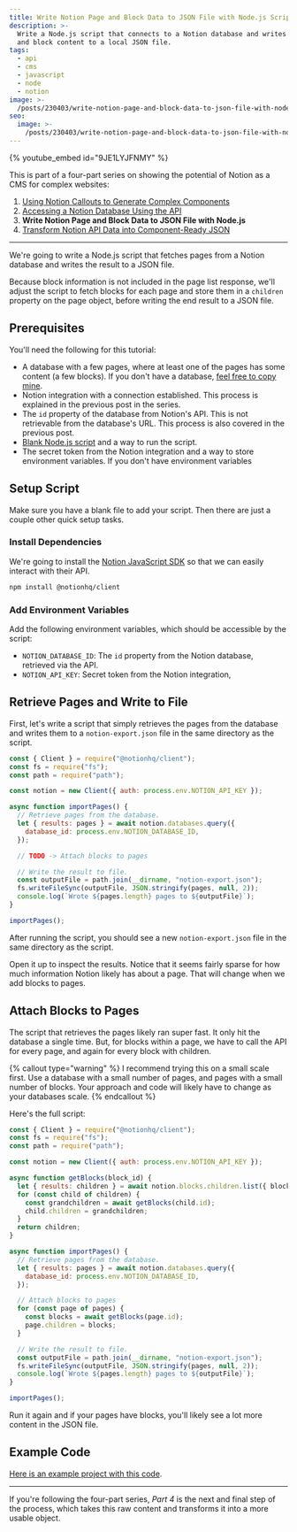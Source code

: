 ```yaml
---
title: Write Notion Page and Block Data to JSON File with Node.js Script
description: >-
  Write a Node.js script that connects to a Notion database and writes its page
  and block content to a local JSON file.
tags:
  - api
  - cms
  - javascript
  - node
  - notion
image: >-
  /posts/230403/write-notion-page-and-block-data-to-json-file-with-nodejs-script-UqlXJSZj.png
seo:
  image: >-
    /posts/230403/write-notion-page-and-block-data-to-json-file-with-nodejs-script-OTjvNIdV--meta.png
---
```


{% youtube_embed id="9JE1LYJFNMY" %}

This is part of a four-part series on showing the potential of Notion as a CMS for complex websites:

1. [Using Notion Callouts to Generate Complex Components](https://www.notion.so/Using-Notion-Callouts-to-Generate-Complex-Components-798f15a836a94c0dac9fedc51a3cc82e)
1. [Accessing a Notion Database Using the API](https://www.notion.so/Accessing-a-Notion-Database-Using-the-API-dd8daa7e418e45958427d673acd7d458)
1. **Write Notion Page and Block Data to JSON File with Node.js**
1. [Transform Notion API Data into Component-Ready JSON](https://www.notion.so/Transform-Notion-API-Data-into-Component-Ready-JSON-4e4449e6cc524ddda5c6649f306ef945)

---

We're going to write a Node.js script that fetches pages from a Notion database and writes the result to a JSON file.

Because block information is not included in the page list response, we'll adjust the script to fetch blocks for each page and store them in a `children` property on the page object, before writing the end result to a JSON file.

## Prerequisites

You'll need the following for this tutorial:

- A database with a few pages, where at least one of the pages has some content (a few blocks). If you don't have a database, [feel free to copy mine](/673a6770c83a43b5a050f3d99d5236b8?v=5336305ad601461ea06b9392b441f559).
- Notion integration with a connection established. This process is explained in the previous post in the series.
- The `id` property of the database from Notion's API. This is not retrievable from the database's URL. This process is also covered in the previous post.
- [Blank Node.js script](/posts/new-javascript-project-setup/) and a way to run the script.
- The secret token from the Notion integration and a way to store environment variables. If you don't have environment variables

## Setup Script

Make sure you have a blank file to add your script. Then there are just a couple other quick setup tasks.

### Install Dependencies

We're going to install the [Notion JavaScript SDK](https://www.npmjs.com/package/@notionhq/client) so that we can easily interact with their API.

```txt
npm install @notionhq/client
```

### Add Environment Variables

Add the following environment variables, which should be accessible by the script:

- `NOTION_DATABASE_ID`: The `id` property from the Notion database, retrieved via the API.
- `NOTION_API_KEY`: Secret token from the Notion integration,

## Retrieve Pages and Write to File

First, let's write a script that simply retrieves the pages from the database and writes them to a `notion-export.json` file in the same directory as the script.

```js
const { Client } = require("@notionhq/client");
const fs = require("fs");
const path = require("path");

const notion = new Client({ auth: process.env.NOTION_API_KEY });

async function importPages() {
  // Retrieve pages from the database.
  let { results: pages } = await notion.databases.query({
    database_id: process.env.NOTION_DATABASE_ID,
  });

  // TODO -> Attach blocks to pages

  // Write the result to file.
  const outputFile = path.join(__dirname, "notion-export.json");
  fs.writeFileSync(outputFile, JSON.stringify(pages, null, 2));
  console.log(`Wrote ${pages.length} pages to ${outputFile}`);
}

importPages();
```

After running the script, you should see a new `notion-export.json` file in the same directory as the script.

Open it up to inspect the results. Notice that it seems fairly sparse for how much information Notion likely has about a page. That will change when we add blocks to pages.

## Attach Blocks to Pages

The script that retrieves the pages likely ran super fast. It only hit the database a single time. But, for blocks within a page, we have to call the API for every page, and again for every block with children.

{% callout type="warning" %}
I recommend trying this on a small scale first. Use a database with a small number of pages, and pages with a small number of blocks. Your approach and code will likely have to change as your databases scale.
{% endcallout %}

Here's the full script:

```js
const { Client } = require("@notionhq/client");
const fs = require("fs");
const path = require("path");

const notion = new Client({ auth: process.env.NOTION_API_KEY });

async function getBlocks(block_id) {
  let { results: children } = await notion.blocks.children.list({ block_id });
  for (const child of children) {
    const grandchildren = await getBlocks(child.id);
    child.children = grandchildren;
  }
  return children;
}

async function importPages() {
  // Retrieve pages from the database.
  let { results: pages } = await notion.databases.query({
    database_id: process.env.NOTION_DATABASE_ID,
  });

  // Attach blocks to pages
  for (const page of pages) {
    const blocks = await getBlocks(page.id);
    page.children = blocks;
  }

  // Write the result to file.
  const outputFile = path.join(__dirname, "notion-export.json");
  fs.writeFileSync(outputFile, JSON.stringify(pages, null, 2));
  console.log(`Wrote ${pages.length} pages to ${outputFile}`);
}

importPages();
```

Run it again and if your pages have blocks, you'll likely see a lot more content in the JSON file.

## Example Code

[Here is an example project with this code](https://github.com/seancdavis/notion-component-mapper/tree/main/03-export-page-data).

---

If you're following the four-part series, _Part 4_ is the next and final step of the process, which takes this raw content and transforms it into a more usable object.
